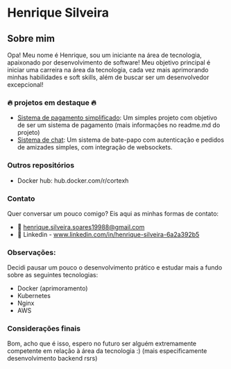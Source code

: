 # Henrique Silveira

## Sobre mim

Opa! Meu nome é Henrique, sou um iniciante na área de tecnologia, apaixonado por desenvolvimento de software!
Meu objetivo principal é iniciar uma carreira na área da tecnologia, cada vez mais aprimorando minhas habilidades e soft skills,
além de buscar ser um desenvolvedor excepcional!

### 🔥 projetos em destaque 🔥
- [Sistema de pagamento simplificado](https://github.com/CortexH/Sistema_Pagamento_simplificado): Um simples projeto com objetivo de ser um sistema de pagamento (mais informações no readme.md do projeto)
- [Sistema de chat](https://github.com/CortexH/message_system): Um sistema de bate-papo com autenticação e pedidos de amizades simples, com integração de websockets.

### Outros repositórios 
- Docker hub: hub.docker.com/r/cortexh

### Contato
Quer conversar um pouco comigo? Eis aqui as minhas formas de contato:

- 📧 henrique.silveira.soares19988@gmail.com
- 🔷 Linkedin - www.linkedin.com/in/henrique-silveira-6a2a392b5

### Observações:

Decidi pausar um pouco o desenvolvimento prático e estudar mais a fundo sobre as seguintes tecnologias:
  - Docker (aprimoramento)
  - Kubernetes
  - Nginx
  - AWS

### Considerações finais

Bom, acho que é isso, espero no futuro ser alguém extremamente competente em relação à área da tecnologia :) (mais especificamente desenvolvimento backend rsrs)

